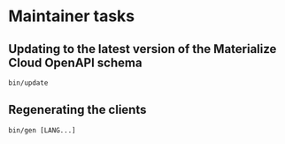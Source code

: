 # Maintainer tasks

## Updating to the latest version of the Materialize Cloud OpenAPI schema

```
bin/update
```

## Regenerating the clients

```
bin/gen [LANG...]
```
